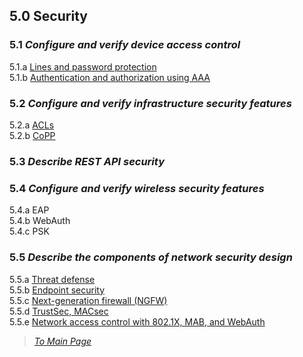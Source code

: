 ## 5.0 Security  


### 5.1 *Configure and verify device access control*  
5.1.a [Lines and password protection](https://github.com/network-dluong/CCNP-ENCOR/blob/5.0-Security/5.1.a%20Lines%20and%20password%20protection.md)  
5.1.b [Authentication and authorization using AAA](https://github.com/network-dluong/CCNP-ENCOR/blob/5.0-Security/5.1.b%20Authentication%20and%20authorization%20using%20AAA.md)  


### 5.2 *Configure and verify infrastructure security features*  
5.2.a [ACLs](https://github.com/network-dluong/CCNP-ENCOR/blob/5.0-Security/5.2.a%20ACLs.md)  
5.2.b [CoPP](https://github.com/network-dluong/CCNP-ENCOR/blob/5.0-Security/5.2.b%20CoPP.md)  


### 5.3 *Describe REST API security*  


### 5.4 *Configure and verify wireless security features*  
5.4.a EAP  
5.4.b WebAuth  
5.4.c PSK  


### 5.5 *Describe the components of network security design*  
5.5.a [Threat defense](https://github.com/network-dluong/CCNP-ENCOR/blob/5.0-Security/5.5.a%20Threat%20defense.md)  
5.5.b [Endpoint security](https://github.com/network-dluong/CCNP-ENCOR/blob/5.0-Security/5.5.b%20Endpoint%20Security.md)  
5.5.c [Next-generation firewall (NGFW)](https://github.com/network-dluong/CCNP-ENCOR/blob/5.0-Security/5.5.c%20Next-generation%20firewall%20(NGFW).md)  
5.5.d [TrustSec, MACsec](https://github.com/network-dluong/CCNP-ENCOR/blob/5.0-Security/5.5.d%20TrustSec,%20MACsec.md)  
5.5.e [Network access control with 802.1X, MAB, and WebAuth](https://github.com/network-dluong/CCNP-ENCOR/blob/5.0-Security/5.5.e%20Network%20access%20control%20with%20802.1X,%20MAB,%20and%20WebAuth.md)  


> *[To Main Page](https://github.com/network-dluong/CCNP-ENCOR/tree/master)*  
